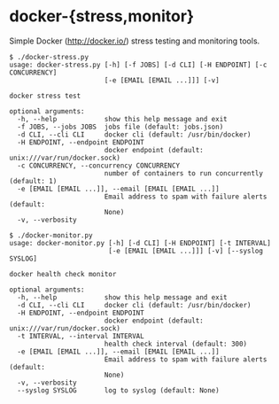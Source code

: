 docker-{stress,monitor}
=======================

Simple Docker (http://docker.io/) stress testing and monitoring tools.

    $ ./docker-stress.py
    usage: docker-stress.py [-h] [-f JOBS] [-d CLI] [-H ENDPOINT] [-c CONCURRENCY]
                            [-e [EMAIL [EMAIL ...]]] [-v]

    docker stress test

    optional arguments:
      -h, --help            show this help message and exit
      -f JOBS, --jobs JOBS  jobs file (default: jobs.json)
      -d CLI, --cli CLI     docker cli (default: /usr/bin/docker)
      -H ENDPOINT, --endpoint ENDPOINT
                            docker endpoint (default: unix:///var/run/docker.sock)
      -c CONCURRENCY, --concurrency CONCURRENCY
                            number of containers to run concurrently (default: 1)
      -e [EMAIL [EMAIL ...]], --email [EMAIL [EMAIL ...]]
                            Email address to spam with failure alerts (default:
                            None)
      -v, --verbosity

    $ ./docker-monitor.py
    usage: docker-monitor.py [-h] [-d CLI] [-H ENDPOINT] [-t INTERVAL]
                             [-e [EMAIL [EMAIL ...]]] [-v] [--syslog SYSLOG]

    docker health check monitor

    optional arguments:
      -h, --help            show this help message and exit
      -d CLI, --cli CLI     docker cli (default: /usr/bin/docker)
      -H ENDPOINT, --endpoint ENDPOINT
                            docker endpoint (default: unix:///var/run/docker.sock)
      -t INTERVAL, --interval INTERVAL
                            health check interval (default: 300)
      -e [EMAIL [EMAIL ...]], --email [EMAIL [EMAIL ...]]
                            Email address to spam with failure alerts (default:
                            None)
      -v, --verbosity
      --syslog SYSLOG       log to syslog (default: None)